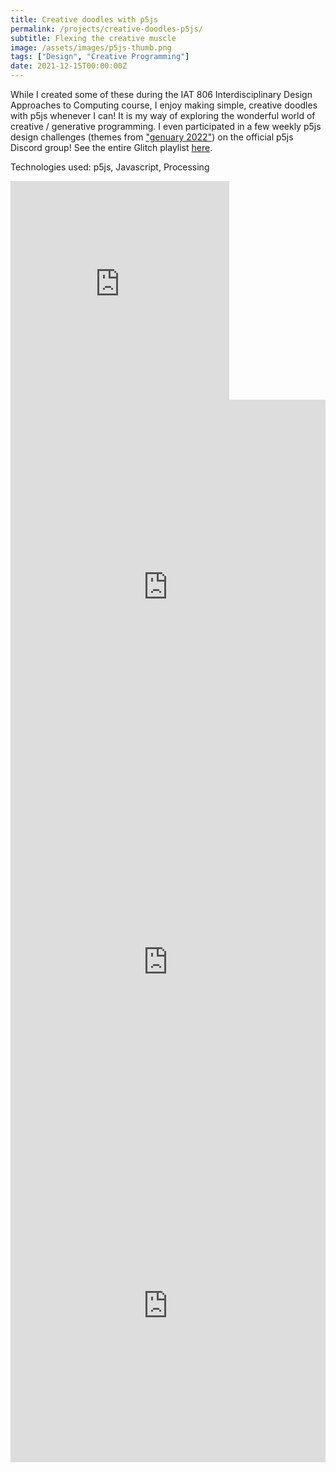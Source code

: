 ```yaml
---
title: Creative doodles with p5js
permalink: /projects/creative-doodles-p5js/
subtitle: Flexing the creative muscle
image: /assets/images/p5js-thumb.png
tags: ["Design", "Creative Programming"]
date: 2021-12-15T00:00:00Z
---
```


While I created some of these during the IAT 806 Interdisciplinary Design Approaches to Computing course, I enjoy making simple, creative doodles with p5js whenever I can! It is my way of exploring the wonderful world of creative / generative programming. I even participated in a few weekly p5js design challenges (themes from ["genuary 2022"](https://genuary.art/2022/prompts)) on the official p5js Discord group! See the entire Glitch playlist [here](https://glitch.com/@gameshire/p-5-js-doodles).

Technologies used: p5js, Javascript, Processing


<div class="glitch-embed-wrap" style="height: 350px; width: 350px;">
  <iframe
    src="https://glitch.com/embed/#!/embed/prism-worried-twill?path=sketch.js&previewSize=100"
    title="prism-worried-twill on Glitch"
    allow="geolocation; microphone; camera; midi; encrypted-media; xr-spatial-tracking; fullscreen"
    allowFullScreen
    style="height: 100%; width: 100%; border: 0;">
  </iframe>
</div>

<div class="glitch-embed-wrap" style="height: 600px; width: 100%;">
  <iframe
    src="https://glitch.com/embed/#!/embed/hanko-generator-p5js?path=sketch.js&previewSize=100"
    title="hanko-generator-p5js on Glitch"
    allow="geolocation; microphone; camera; midi; encrypted-media; xr-spatial-tracking; fullscreen"
    allowFullScreen
    style="height: 100%; width: 100%; border: 0;">
  </iframe>
</div>

<div class="glitch-embed-wrap" style="height: 600px; width: 100%;">
  <iframe
    src="https://glitch.com/embed/#!/embed/rural-ripe-rake?path=README.md&previewSize=100"
    title="rural-ripe-rake on Glitch"
    allow="geolocation; microphone; camera; midi; encrypted-media; xr-spatial-tracking; fullscreen"
    allowFullScreen
    style="height: 100%; width: 100%; border: 0;">
  </iframe>
</div>

<div class="glitch-embed-wrap" style="height: 500px; width: 100%;">
  <iframe
    src="https://glitch.com/embed/#!/embed/p5js-matrix-glyphs?path=index.html&previewSize=100"
    title="p5js-matrix-glyphs on Glitch"
    allow="geolocation; microphone; camera; midi; encrypted-media; xr-spatial-tracking; fullscreen"
    allowFullScreen
    style="height: 100%; width: 100%; border: 0;">
  </iframe>
</div>